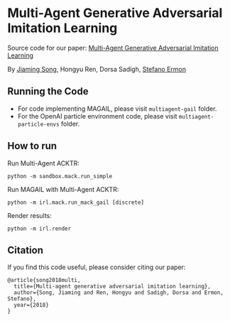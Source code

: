 # Multi-Agent Generative Adversarial Imitation Learning

Source code for our paper: [Multi-Agent Generative Adversarial Imitation Learning](https://arxiv.org/abs/1807.09936)

By [Jiaming Song](http://tsong.me), Hongyu Ren, Dorsa Sadigh, [Stefano Ermon](http://cs.stanford.edu/~ermon)

## Running the Code

- For code implementing MAGAIL, please visit `multiagent-gail` folder.
- For the OpenAI particle environment code, please visit `multiagent-particle-envs` folder.

## How to run
Run Multi-Agent ACKTR:
```
python -m sandbox.mack.run_simple
```

Run MAGAIL with Multi-Agent ACKTR:

```
python -m irl.mack.run_mack_gail [discrete]
```

Render results:

```
python -m irl.render
```

## Citation

If you find this code useful, please consider citing our paper:
```
@article{song2018multi,
  title={Multi-agent generative adversarial imitation learning},
  author={Song, Jiaming and Ren, Hongyu and Sadigh, Dorsa and Ermon, Stefano},
  year={2018}
}
```

